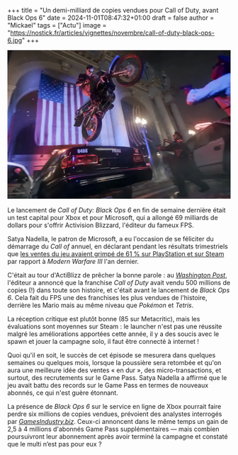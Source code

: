 +++
title = "Un demi-milliard de copies vendues pour Call of Duty, avant Black Ops 6"
date = 2024-11-01T08:47:32+01:00
draft = false
author = "Mickael"
tags = ["Actu"]
image = "https://nostick.fr/articles/vignettes/novembre/call-of-duty-black-ops-6.jpg"
+++

![Call of Duty: Black Ops 6](call-of-duty-black-ops-6.jpg "To the moon !!!")

Le lancement de *Call of Duty: Black Ops 6* en fin de semaine dernière était un test capital pour Xbox et pour Microsoft, qui a allongé 69 milliards de dollars pour s'offrir Activision Blizzard, l'éditeur du fameux FPS. 

Satya Nadella, le patron de Microsoft, a eu l'occasion de se féliciter du démarrage du *Call of* annuel, en déclarant pendant les résultats trimestriels que [les ventes du jeu avaient grimpé de 61 % sur PlayStation et sur Steam](https://nostick.fr/articles/2024/octobre/3110-xbox-vend-plus-jeux-moins-conosles/) par rapport à *Modern Warfare III* l'an dernier.

C'était au tour d'ActiBlizz de prêcher la bonne parole : au *[Washington Post](https://www.washingtonpost.com/entertainment/video-games/2024/10/30/call-of-duty-black-ops-6-500-million-copies-sold/)*, l'éditeur a annoncé que la franchise *Call of Duty* avait vendu 500 millions de copies (!) dans toute son histoire, et c'était avant le lancement de *Black Ops 6*. Cela fait du FPS une des franchises les plus vendues de l'histoire, derrière les Mario mais au même niveau que *Pokémon* et *Tetris*.

La réception critique est plutôt bonne (85 sur Metacritic), mais les évaluations sont moyennes sur Steam : le launcher n'est pas une réussite malgré les améliorations apportées cette année, il y a des soucis avec le spawn et jouer la campagne solo, il faut être connecté à internet ! 

Quoi qu'il en soit, le succès de cet épisode se mesurera dans quelques semaines ou quelques mois, lorsque la poussière sera retombée et qu'on aura une meilleure idée des ventes « en dur », des micro-transactions, et surtout, des recrutements sur le Game Pass. Satya Nadella a affirmé que le jeu avait battu des records sur le Game Pass en termes de nouveaux abonnés, ce qui n'est guère étonnant.

La présence de *Black Ops 6* sur le service en ligne de Xbox pourrait faire perdre six millions de copies vendues, prévoient des analystes interrogés par *[GamesIndustry.biz](https://www.gamesindustry.biz/call-of-duty-black-ops-6-could-boost-game-pass-subscribers-by-25m-to-4m)*. Ceux-ci annoncent dans le même temps un gain de 2,5 à 4 millions d'abonnés Game Pass supplémentaires — mais combien poursuivront leur abonnement après avoir terminé la campagne et constaté que le multi n’est pas pour eux ?

